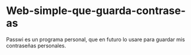 # Web-simple-que-guarda-contrase-as
Passwi es un programa personal, que en futuro lo usare para guardar mis contraseñas personales.

